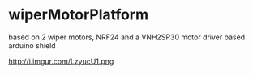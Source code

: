 # wiperMotorPlatform
based on 2 wiper motors, NRF24 and a VNH2SP30 motor driver based arduino shield

http://i.imgur.com/LzyucU1.png
